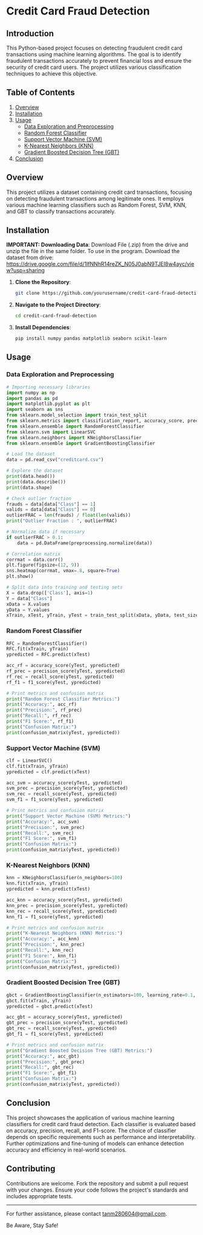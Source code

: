# Credit Card Fraud Detection

## Introduction

This Python-based project focuses on detecting fraudulent credit card transactions using machine learning algorithms. The goal is to identify fraudulent transactions accurately to prevent financial loss and ensure the security of credit card users. The project utilizes various classification techniques to achieve this objective.

## Table of Contents

1. [Overview](#overview)
2. [Installation](#installation)
3. [Usage](#usage)
   - [Data Exploration and Preprocessing](#data-exploration-and-preprocessing)
   - [Random Forest Classifier](#random-forest-classifier)
   - [Support Vector Machine (SVM)](#support-vector-machine-svm)
   - [K-Nearest Neighbors (KNN)](#k-nearest-neighbors-knn)
   - [Gradient Boosted Decision Tree (GBT)](#gradient-boosted-decision-tree-gbt)
4. [Conclusion](#conclusion)

## Overview

This project utilizes a dataset containing credit card transactions, focusing on detecting fraudulent transactions among legitimate ones. It employs various machine learning classifiers such as Random Forest, SVM, KNN, and GBT to classify transactions accurately.

## Installation

**IMPORTANT: Downloading Data**:
Download File (.zip) from the drive and unzip the file in the same folder. To use in the program.
Download the dataset from drive: https://drive.google.com/file/d/1lfNNhR14reZK_N05J0abN9TJEI8w4ayc/view?usp=sharing
1. **Clone the Repository**:
   ```sh
   git clone https://github.com/yourusername/credit-card-fraud-detection.git
   ```
2. **Navigate to the Project Directory**:
   ```sh
   cd credit-card-fraud-detection
   ```
3. **Install Dependencies**:
   ```sh
   pip install numpy pandas matplotlib seaborn scikit-learn
   ```

## Usage

### Data Exploration and Preprocessing

```python
# Importing necessary libraries
import numpy as np
import pandas as pd
import matplotlib.pyplot as plt
import seaborn as sns
from sklearn.model_selection import train_test_split
from sklearn.metrics import classification_report, accuracy_score, precision_score, recall_score, f1_score, confusion_matrix
from sklearn.ensemble import RandomForestClassifier
from sklearn.svm import LinearSVC
from sklearn.neighbors import KNeighborsClassifier
from sklearn.ensemble import GradientBoostingClassifier

# Load the dataset
data = pd.read_csv("creditcard.csv")

# Explore the dataset
print(data.head())
print(data.describe())
print(data.shape)

# Check outlier fraction
frauds = data[data["Class"] == 1]
valids = data[data["Class"] == 0]
outlierFRAC = len(frauds) / float(len(valids))
print("Outlier Fraction : ", outlierFRAC)

# Normalize data if necessary
if outlierFRAC > 0.1:
    data = pd.DataFrame(preprocessing.normalize(data))

# Correlation matrix
corrmat = data.corr()
plt.figure(figsize=(12, 9))
sns.heatmap(corrmat, vmax=.8, square=True)
plt.show()

# Split data into training and testing sets
X = data.drop(['Class'], axis=1)
Y = data["Class"]
xData = X.values
yData = Y.values
xTrain, xTest, yTrain, yTest = train_test_split(xData, yData, test_size=0.2, random_state=39)
```

### Random Forest Classifier

```python
RFC = RandomForestClassifier()
RFC.fit(xTrain, yTrain)
ypredicted = RFC.predict(xTest)

acc_rf = accuracy_score(yTest, ypredicted)
rf_prec = precision_score(yTest, ypredicted)
rf_rec = recall_score(yTest, ypredicted)
rf_f1 = f1_score(yTest, ypredicted)

# Print metrics and confusion matrix
print("Random Forest Classifier Metrics:")
print("Accuracy:", acc_rf)
print("Precision:", rf_prec)
print("Recall:", rf_rec)
print("F1 Score:", rf_f1)
print("Confusion Matrix:")
print(confusion_matrix(yTest, ypredicted))
```

### Support Vector Machine (SVM)

```python
clf = LinearSVC()
clf.fit(xTrain, yTrain)
ypredicted = clf.predict(xTest)

acc_svm = accuracy_score(yTest, ypredicted)
svm_prec = precision_score(yTest, ypredicted)
svm_rec = recall_score(yTest, ypredicted)
svm_f1 = f1_score(yTest, ypredicted)

# Print metrics and confusion matrix
print("Support Vector Machine (SVM) Metrics:")
print("Accuracy:", acc_svm)
print("Precision:", svm_prec)
print("Recall:", svm_rec)
print("F1 Score:", svm_f1)
print("Confusion Matrix:")
print(confusion_matrix(yTest, ypredicted))
```

### K-Nearest Neighbors (KNN)

```python
knn = KNeighborsClassifier(n_neighbors=100)
knn.fit(xTrain, yTrain)
ypredicted = knn.predict(xTest)

acc_knn = accuracy_score(yTest, ypredicted)
knn_prec = precision_score(yTest, ypredicted)
knn_rec = recall_score(yTest, ypredicted)
knn_f1 = f1_score(yTest, ypredicted)

# Print metrics and confusion matrix
print("K-Nearest Neighbors (KNN) Metrics:")
print("Accuracy:", acc_knn)
print("Precision:", knn_prec)
print("Recall:", knn_rec)
print("F1 Score:", knn_f1)
print("Confusion Matrix:")
print(confusion_matrix(yTest, ypredicted))
```

### Gradient Boosted Decision Tree (GBT)

```python
gbct = GradientBoostingClassifier(n_estimators=100, learning_rate=0.1, random_state=40)
gbct.fit(xTrain, yTrain)
ypredicted = gbct.predict(xTest)

acc_gbt = accuracy_score(yTest, ypredicted)
gbt_prec = precision_score(yTest, ypredicted)
gbt_rec = recall_score(yTest, ypredicted)
gbt_f1 = f1_score(yTest, ypredicted)

# Print metrics and confusion matrix
print("Gradient Boosted Decision Tree (GBT) Metrics:")
print("Accuracy:", acc_gbt)
print("Precision:", gbt_prec)
print("Recall:", gbt_rec)
print("F1 Score:", gbt_f1)
print("Confusion Matrix:")
print(confusion_matrix(yTest, ypredicted))
```

## Conclusion

This project showcases the application of various machine learning classifiers for credit card fraud detection. Each classifier is evaluated based on accuracy, precision, recall, and F1-score. The choice of classifier depends on specific requirements such as performance and interpretability. Further optimizations and fine-tuning of models can enhance detection accuracy and efficiency in real-world scenarios.

## Contributing

Contributions are welcome. Fork the repository and submit a pull request with your changes. Ensure your code follows the project's standards and includes appropriate tests.

---

For further assistance, please contact <tanm280604@gmail.com>.

Be Aware, Stay Safe!

